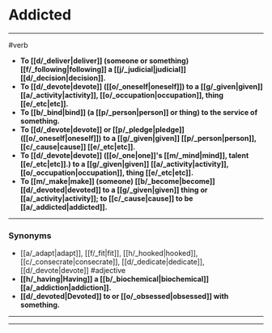 # Addicted
---
#verb
- **To [[d/_deliver|deliver]] (someone or something) [[f/_following|following]] a [[j/_judicial|judicial]] [[d/_decision|decision]].**
- **To [[d/_devote|devote]] ([[o/_oneself|oneself]]) to a [[g/_given|given]] [[a/_activity|activity]], [[o/_occupation|occupation]], thing [[e/_etc|etc]].**
- **To [[b/_bind|bind]] (a [[p/_person|person]] or thing) to the service of something.**
- **To [[d/_devote|devote]] or [[p/_pledge|pledge]] ([[o/_oneself|oneself]]) to a [[g/_given|given]] [[p/_person|person]], [[c/_cause|cause]] [[e/_etc|etc]].**
- **To [[d/_devote|devote]] ([[o/_one|one]]'s [[m/_mind|mind]], talent [[e/_etc|etc]].) to a [[g/_given|given]] [[a/_activity|activity]], [[o/_occupation|occupation]], thing [[e/_etc|etc]].**
- **To [[m/_make|make]] (someone) [[b/_become|become]] [[d/_devoted|devoted]] to a [[g/_given|given]] thing or [[a/_activity|activity]]; to [[c/_cause|cause]] to be [[a/_addicted|addicted]].**
---
### Synonyms
- [[a/_adapt|adapt]], [[f/_fit|fit]], [[h/_hooked|hooked]], [[c/_consecrate|consecrate]], [[d/_dedicate|dedicate]], [[d/_devote|devote]]
#adjective
- **[[h/_having|Having]] a [[b/_biochemical|biochemical]] [[a/_addiction|addiction]].**
- **[[d/_devoted|Devoted]] to or [[o/_obsessed|obsessed]] with something.**
---
---
